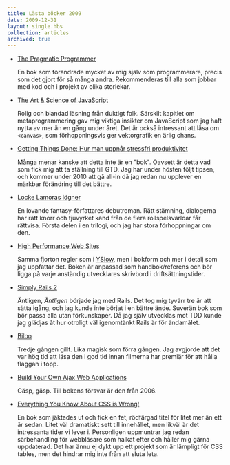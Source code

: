 ```yaml
---
title: Lästa böcker 2009
date: 2009-12-31
layout: single.hbs
collection: articles
archived: true
---
```

-   [The Pragmatic
    Programmer](http://www.anobii.com/books/The_Pragmatic_Programmer:_span_classsubtitleFrom_Journeyman_to_Masterspan/9780201616224/00aee2538a2f81c47c/)

    En bok som förändrade mycket av mig själv som programmerare, precis
    som det gjort för så många andra. Rekommenderas till alla som jobbar
    med kod och i projekt av olika storlekar.

-   [The Art & Science of
    JavaScript](http://www.anobii.com/books/The_Art__Science_of_JavaScript/9780980285840/01ce87de2372a7a7de/)

    Rolig och blandad läsning från duktigt folk. Särskilt kapitlet om
    metaprogrammering gav mig viktiga insikter om JavaScript som jag
    haft nytta av mer än en gång under året. Det är också intressant att
    läsa om `<canvas>`, som förhoppningsvis ger vektorgrafik en ärlig
    chans.

-   [Getting Things Done: Hur man uppnår stressfri
    produktivitet](http://www.anobii.com/books/Getting_Things_Done:_span_classsubtitleHur_man_uppn%C3%A5r_stressfri_produktivitet_%E2%80%93_en_inofficiell_introduktion_fr%C3%A5n_Fleecelabsspan/018c3760c134163f0f/)

    Många menar kanske att detta inte är en \"bok\". Oavsett är detta
    vad som fick mig att ta ställning till GTD. Jag har under hösten
    följt tipsen, och kommer under 2010 att gå all-in då jag redan nu
    upplever en märkbar förändring till det bättre.

-   [Locke Lamoras
    lögner](http://www.anobii.com/books/Locke_Lamoras_l%C3%B6gner/9789100122010/01170e032832599807/)

    En lovande fantasy-författares debutroman. Rätt stämning, dialogerna
    har rätt knorr och tjuvyrket känd från de flera rollspelsvärldar får
    rättvisa. Första delen i en trilogi, och jag har stora förhoppningar
    om den.

-   [High Performance Web
    Sites](http://www.anobii.com/books/High_Performance_Web_Sites:_span_classsubtitleEssential_Knowledge_for_Front-End_Engineersspan/9780596529307/0173a1726224af757e/)

    Samma fjorton regler som i
    [YSlow](http://developer.yahoo.com/yslow/), men i bokform och mer i
    detalj som jag uppfattar det. Boken är anpassad som handbok/referens
    och bör ligga på varje anständig utvecklares skrivbord i
    driftsättningstider.

-   [Simply Rails
    2](http://www.anobii.com/books/Simply_Rails_2/9780980455205/012912aa992508bcbb/)

    Äntligen, *Äntligen* började jag med Rails. Det tog mig tyvärr tre
    år att sätta igång, och jag kunde inte börjat i en bättre ände.
    Suverän bok som bör passa alla utan förkunskaper. Då jag själv
    utvecklas mot TDD kunde jag glädjas åt hur otroligt väl igenomtänkt
    Rails är för ändamålet.

-   [Bilbo](http://www.anobii.com/books/Bilbo:_span_classsubtitleEn_hobbits_%C3%A4ventyrspan/9789172632226/01d7a4abe22b9e9a55/)

    Tredje gången gillt. Lika magisk som förra gången. Jag avgjorde att
    det var hög tid att läsa den i god tid innan filmerna har premiär
    för att hålla flaggan i topp.

-   [Build Your Own Ajax Web
    Applications](http://www.anobii.com/books/Build_Your_Own_Ajax_Web_Applications/9780975841945/010268d95d14dd290a/)

    Gäsp, gäsp. Till bokens försvar är den från 2006.

-   [Everything You Know About CSS is
    Wrong!](http://www.anobii.com/books/Everything_You_Know_About_CSS_is_Wrong:_span_classsubtitleChange_the_Way_You_Use_CSS_Foreverspan/9780980455229/01fd1143b6fcbc2c6f/)

    En bok som jäktades ut och fick en fet, rödfärgad titel för litet
    mer än ett år sedan. Litet väl dramatiskt sett till innehållet, men
    likväl är det intressanta tider vi lever i. Personligen uppmuntrar
    jag redan särbehandling för webbläsare som halkat efter och håller
    mig gärna uppdaterad. Det har ännu ej dykt upp ett projekt som är
    lämpligt för CSS tables, men det hindrar mig inte från att sluta
    leta.